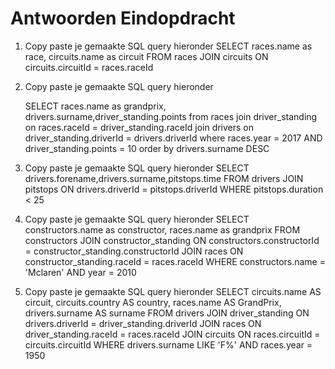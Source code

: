 # Antwoorden Eindopdracht

1. Copy paste je gemaakte SQL query hieronder
   SELECT races.name as race, circuits.name as circuit FROM races
   JOIN circuits ON circuits.circuitId = races.raceId

2. Copy paste je gemaakte SQL query hieronder

   SELECT races.name as grandprix, drivers.surname,driver_standing.points from races 
   join driver_standing on races.raceId = driver_standing.raceId
   join drivers on driver_standing.driverId = drivers.driverId
   where races.year = 2017 AND driver_standing.points = 10
   order by drivers.surname DESC
   
3. Copy paste je gemaakte SQL query hieronder
   SELECT drivers.forename,drivers.surname,pitstops.time 
   FROM drivers
   JOIN pitstops ON drivers.driverId = pitstops.driverId
   WHERE pitstops.duration < 25
   
4. Copy paste je gemaakte SQL query hieronder
   SELECT constructors.name as constructor, races.name as grandprix FROM constructors
   JOIN constructor_standing ON constructors.constructorId = constructor_standing.constructorId
   JOIN races ON constructor_standing.raceId = races.raceId
   WHERE constructors.name = 'Mclaren' AND year = 2010

5. Copy paste je gemaakte SQL query hieronder
   SELECT circuits.name AS circuit, circuits.country AS country, races.name AS GrandPrix, drivers.surname AS surname FROM drivers
   JOIN driver_standing ON drivers.driverId = driver_standing.driverId
   JOIN races ON driver_standing.raceId = races.raceId
   JOIN circuits ON races.circuitId = circuits.circuitId
   WHERE drivers.surname LIKE 'F%' AND races.year = 1950
